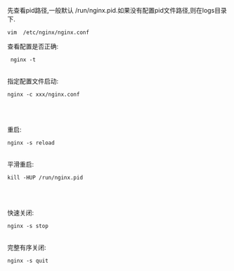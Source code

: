 先查看pid路径,一般默认 /run/nginx.pid.如果没有配置pid文件路径,则在logs目录下.
<pre><code>vim  /etc/nginx/nginx.conf</code></pre>

查看配置是否正确: <pre><code> nginx -t </code></pre><br/>
指定配置文件启动: <pre><code>nginx -c xxx/nginx.conf </code></pre><br/><br/>

重启: <pre><code>nginx -s reload </code></pre><br/>
平滑重启: <pre><code>kill -HUP /run/nginx.pid</code></pre><br/><br/>

快速关闭: <pre><code>nginx -s stop </code></pre><br/>
完整有序关闭: <pre><code>nginx -s quit </code></pre><br/>
